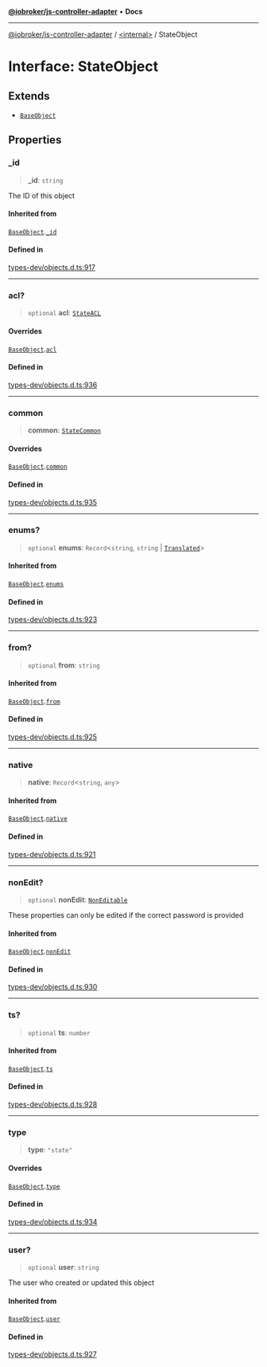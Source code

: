 [**@iobroker/js-controller-adapter**](../../README.md) • **Docs**

***

[@iobroker/js-controller-adapter](../../globals.md) / [\<internal\>](../README.md) / StateObject

# Interface: StateObject

## Extends

- [`BaseObject`](BaseObject.md)

## Properties

### \_id

> **\_id**: `string`

The ID of this object

#### Inherited from

[`BaseObject`](BaseObject.md).[`_id`](BaseObject.md#_id)

#### Defined in

[types-dev/objects.d.ts:917](https://github.com/ioBroker/ioBroker.js-controller/blob/ec9b0b016d2d4f5ad1591c6bd149fd060033bed1/packages/types-dev/objects.d.ts#L917)

***

### acl?

> `optional` **acl**: [`StateACL`](StateACL.md)

#### Overrides

[`BaseObject`](BaseObject.md).[`acl`](BaseObject.md#acl)

#### Defined in

[types-dev/objects.d.ts:936](https://github.com/ioBroker/ioBroker.js-controller/blob/ec9b0b016d2d4f5ad1591c6bd149fd060033bed1/packages/types-dev/objects.d.ts#L936)

***

### common

> **common**: [`StateCommon`](StateCommon.md)

#### Overrides

[`BaseObject`](BaseObject.md).[`common`](BaseObject.md#common)

#### Defined in

[types-dev/objects.d.ts:935](https://github.com/ioBroker/ioBroker.js-controller/blob/ec9b0b016d2d4f5ad1591c6bd149fd060033bed1/packages/types-dev/objects.d.ts#L935)

***

### enums?

> `optional` **enums**: `Record`\<`string`, `string` \| [`Translated`](../type-aliases/Translated.md)\>

#### Inherited from

[`BaseObject`](BaseObject.md).[`enums`](BaseObject.md#enums)

#### Defined in

[types-dev/objects.d.ts:923](https://github.com/ioBroker/ioBroker.js-controller/blob/ec9b0b016d2d4f5ad1591c6bd149fd060033bed1/packages/types-dev/objects.d.ts#L923)

***

### from?

> `optional` **from**: `string`

#### Inherited from

[`BaseObject`](BaseObject.md).[`from`](BaseObject.md#from)

#### Defined in

[types-dev/objects.d.ts:925](https://github.com/ioBroker/ioBroker.js-controller/blob/ec9b0b016d2d4f5ad1591c6bd149fd060033bed1/packages/types-dev/objects.d.ts#L925)

***

### native

> **native**: `Record`\<`string`, `any`\>

#### Inherited from

[`BaseObject`](BaseObject.md).[`native`](BaseObject.md#native)

#### Defined in

[types-dev/objects.d.ts:921](https://github.com/ioBroker/ioBroker.js-controller/blob/ec9b0b016d2d4f5ad1591c6bd149fd060033bed1/packages/types-dev/objects.d.ts#L921)

***

### nonEdit?

> `optional` **nonEdit**: [`NonEditable`](NonEditable.md)

These properties can only be edited if the correct password is provided

#### Inherited from

[`BaseObject`](BaseObject.md).[`nonEdit`](BaseObject.md#nonedit)

#### Defined in

[types-dev/objects.d.ts:930](https://github.com/ioBroker/ioBroker.js-controller/blob/ec9b0b016d2d4f5ad1591c6bd149fd060033bed1/packages/types-dev/objects.d.ts#L930)

***

### ts?

> `optional` **ts**: `number`

#### Inherited from

[`BaseObject`](BaseObject.md).[`ts`](BaseObject.md#ts)

#### Defined in

[types-dev/objects.d.ts:928](https://github.com/ioBroker/ioBroker.js-controller/blob/ec9b0b016d2d4f5ad1591c6bd149fd060033bed1/packages/types-dev/objects.d.ts#L928)

***

### type

> **type**: `"state"`

#### Overrides

[`BaseObject`](BaseObject.md).[`type`](BaseObject.md#type)

#### Defined in

[types-dev/objects.d.ts:934](https://github.com/ioBroker/ioBroker.js-controller/blob/ec9b0b016d2d4f5ad1591c6bd149fd060033bed1/packages/types-dev/objects.d.ts#L934)

***

### user?

> `optional` **user**: `string`

The user who created or updated this object

#### Inherited from

[`BaseObject`](BaseObject.md).[`user`](BaseObject.md#user)

#### Defined in

[types-dev/objects.d.ts:927](https://github.com/ioBroker/ioBroker.js-controller/blob/ec9b0b016d2d4f5ad1591c6bd149fd060033bed1/packages/types-dev/objects.d.ts#L927)
